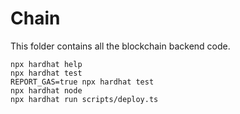 # Chain

This folder contains all the blockchain backend code.

```shell
npx hardhat help
npx hardhat test
REPORT_GAS=true npx hardhat test
npx hardhat node
npx hardhat run scripts/deploy.ts
```
